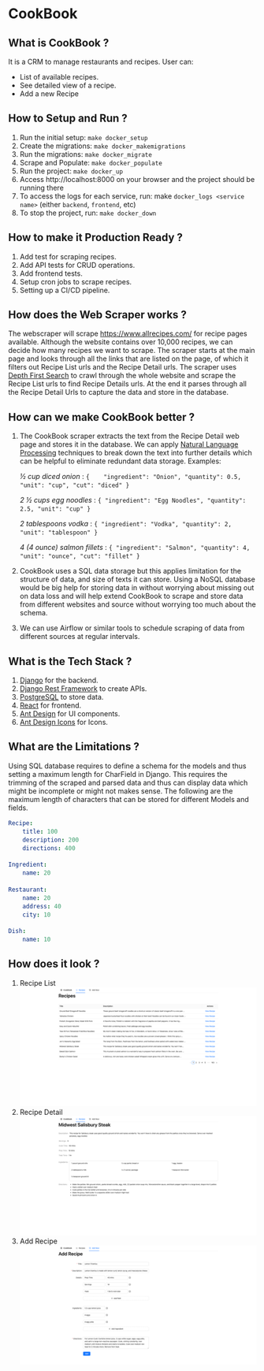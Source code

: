 # CookBook

## What is CookBook ?

It is a CRM to manage restaurants and recipes. User can:

* List of available recipes.
* See detailed view of a recipe.
* Add a new Recipe

## How to Setup and Run ?

1. Run the initial setup: `make docker_setup`
2. Create the migrations: `make docker_makemigrations`
3. Run the migrations: `make docker_migrate`
4. Scrape and Populate: `make docker_populate`
5. Run the project: `make docker_up`
6. Access http://localhost:8000 on your browser and the project should be running there
7. To access the logs for each service, run: make `docker_logs <service name>` (either `backend`, `frontend`, etc)
8. To stop the project, run: `make docker_down`

## How to make it Production Ready ?

1. Add test for scraping recipes.
2. Add API tests for CRUD operations.
3. Add frontend tests.
4. Setup cron jobs to scrape recipes.
5. Setting up a CI/CD pipeline.

## How does the Web Scraper works ?

The webscraper will scrape https://www.allrecipes.com/ for recipe pages available. Although the website contains over
10,000 recipes, we can decide how many recipes we want to scrape. The scraper starts at the main page and looks through
all the links that are listed on the page, of which it filters out Recipe List urls and the Recipe Detail urls. The
scraper uses [Depth First Search](https://en.wikipedia.org/wiki/Depth-first_search) to crawl through the whole website and scrape the Recipe List urls to find Recipe
Details urls. At the end it parses through all the Recipe Detail Urls to capture the data and store in the database.

## How can we make CookBook better ?

1. The CookBook scraper extracts the text from the Recipe Detail web page and stores it in the database. We can apply
   [Natural Language Processing](https://en.wikipedia.org/wiki/Natural_language_processing) techniques to break down the text into further details which can be helpful to eliminate
   redundant data storage. Examples:

   _½ cup diced onion_ : `{   
   "ingredient": "Onion",
   "quantity": 0.5,
   "unit": "cup",
   "cut": "diced"
   }`

   _2 ½ cups egg noodles_ : `{
   "ingredient": "Egg Noodles",
   "quantity": 2.5,
   "unit": "cup"
   }`

   _2 tablespoons vodka_ : `{
   "ingredient": "Vodka",
   "quantity": 2,
   "unit": "tablespoon"
   }`

   _4 (4 ounce) salmon fillets_ : `{
   "ingredient": "Salmon",
   "quantity": 4,
   "unit": "ounce",
   "cut": "fillet"
   }`

2. CookBook uses a SQL data storage but this applies limitation for the structure of data, and size of texts it can
   store. Using a NoSQL database would be big help for storing data in without worrying about missing out on data loss
   and will help extend CookBook to scrape and store data from different websites and source without worrying too much
   about the schema.

3. We can use Airflow or similar tools to schedule scraping of data from different sources at regular intervals.

## What is the Tech Stack ?

1. [Django](https://www.djangoproject.com/) for the backend.
2. [Django Rest Framework](https://www.django-rest-framework.org/) to create APIs.
3. [PostgreSQL](https://www.postgresql.org/) to store data.
4. [React](https://react.dev/) for frontend.
5. [Ant Design](https://ant.design/) for UI components.
6. [Ant Design Icons](https://ant.design/components/icon) for Icons.

## What are the Limitations ?

Using SQL database requires to define a schema for the models and thus setting a maximum length for CharField in Django.
This requires the trimming of the scraped and parsed data and thus can display data which might be incomplete or might
not makes sense. The following are the maximum length of characters that can be stored for different Models and fields.

```yaml
Recipe:
    title: 100
    description: 200
    directions: 400

Ingredient:
    name: 20

Restaurant:
    name: 20
    address: 40
    city: 10

Dish:
    name: 10
```

## How does it look ?

1. Recipe List ![A screenshot of Recipe Listed from CookBook](documentation/screenshots/recipe_list.png "Recipe List")
2. Recipe Detail ![A screenshot of Recipe Detail View from CookBook](documentation/screenshots/recipe_detail.png "Recipe Detail")
3. Add Recipe ![A screenshot of Add Recipe from from CookBook](documentation/screenshots/recipe_add.png "Add Recipe")
